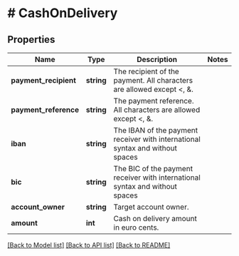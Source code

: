 # # CashOnDelivery

## Properties

Name | Type | Description | Notes
------------ | ------------- | ------------- | -------------
**payment_recipient** | **string** | The recipient of the payment. All characters are allowed except &lt;, &amp;. |
**payment_reference** | **string** | The payment reference. All characters are allowed except &lt;, &amp;. |
**iban** | **string** | The IBAN of the payment receiver with international syntax and without spaces |
**bic** | **string** | The BIC of the payment receiver with international syntax and without spaces |
**account_owner** | **string** | Target account owner. |
**amount** | **int** | Cash on delivery amount in euro cents. |

[[Back to Model list]](../../README.md#models) [[Back to API list]](../../README.md#endpoints) [[Back to README]](../../README.md)
